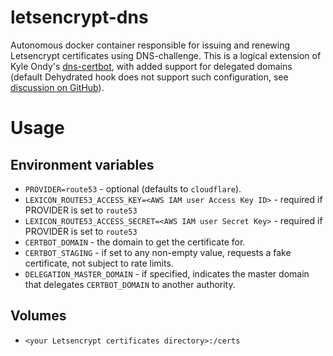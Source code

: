 # letsencrypt-dns
Autonomous docker container responsible for issuing and renewing Letsencrypt certificates using DNS-challenge. This is a logical extension of Kyle Ondy's [dns-certbot](https://hub.docker.com/r/kyleondy/dns-certbot/), with added support for delegated domains (default Dehydrated hook does not support such configuration, see [discussion on GitHub](https://github.com/AnalogJ/lexicon/issues/80)).

# Usage

## Environment variables

* `PROVIDER=route53` - optional (defaults to `cloudflare`).
* `LEXICON_ROUTE53_ACCESS_KEY=<AWS IAM user Access Key ID>` - required if PROVIDER is set to `route53`
* `LEXICON_ROUTE53_ACCESS_SECRET=<AWS IAM user Secret Key>` - required if PROVIDER is set to `route53`
* `CERTBOT_DOMAIN` - the domain to get the certificate for.
* `CERTBOT_STAGING` - if set to any non-empty value, requests a fake certificate, not subject to rate limits.
* `DELEGATION_MASTER_DOMAIN` - if specified, indicates the master domain that delegates `CERTBOT_DOMAIN` to another authority.

## Volumes

* `<your Letsencrypt certificates directory>:/certs`
